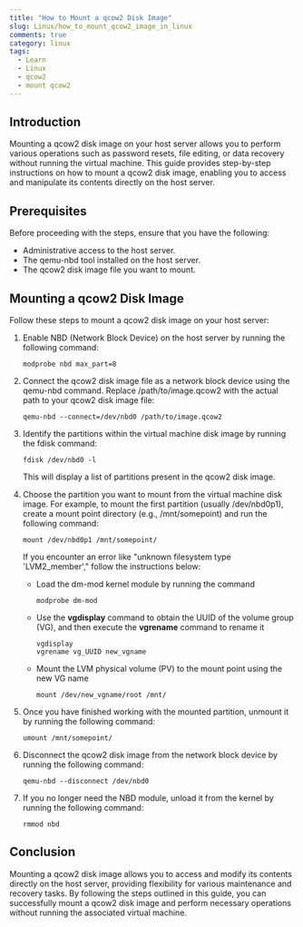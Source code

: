 ```yaml
---
title: "How to Mount a qcow2 Disk Image"
slug: Linux/how_to_mount_qcow2_image_in_linux
comments: true
category: linux
tags:
  - Learn
  - Linux
  - qcow2
  - mount qcow2
---
```


## Introduction

Mounting a qcow2 disk image on your host server allows you to perform various operations such as password resets, file editing, or data recovery without running the virtual machine. This guide provides step-by-step instructions on how to mount a qcow2 disk image, enabling you to access and manipulate its contents directly on the host server.

## Prerequisites

Before proceeding with the steps, ensure that you have the following:

- Administrative access to the host server.
- The qemu-nbd tool installed on the host server.
- The qcow2 disk image file you want to mount.

## Mounting a qcow2 Disk Image

Follow these steps to mount a qcow2 disk image on your host server:

1. Enable NBD (Network Block Device) on the host server by running the following command:

    ``` {.console}
    modprobe nbd max_part=8
    ```

2. Connect the qcow2 disk image file as a network block device using the qemu-nbd command. Replace /path/to/image.qcow2 with the actual path to your qcow2 disk image file:

    ``` {.console}
    qemu-nbd --connect=/dev/nbd0 /path/to/image.qcow2
    ```

3. Identify the partitions within the virtual machine disk image by running the fdisk command:

    ``` {.console}
    fdisk /dev/nbd0 -l
    ```

    This will display a list of partitions present in the qcow2 disk image.

4. Choose the partition you want to mount from the virtual machine disk image. For example, to mount the first partition (usually /dev/nbd0p1), create a mount point directory (e.g., /mnt/somepoint) and run the following command:

    ``` {.console}
    mount /dev/nbd0p1 /mnt/somepoint/
    ```

    If you encounter an error like "unknown filesystem type 'LVM2_member'," follow the instructions below:

    * Load the dm-mod kernel module by running the command

        ``` {.console}
        modprobe dm-mod
        ```

    * Use the **vgdisplay** command to obtain the UUID of the volume group (VG), and then execute the **vgrename** command to rename it

        ``` {.console}
        vgdisplay
        vgrename vg_UUID new_vgname
        ```

    * Mount the LVM physical volume (PV) to the mount point using the new VG name

        ``` {.console}
        mount /dev/new_vgname/root /mnt/
        ```

5. Once you have finished working with the mounted partition, unmount it by running the following command:

    ``` {.console}
    umount /mnt/somepoint/
    ```

6. Disconnect the qcow2 disk image from the network block device by running the following command:

    ``` {.console}
    qemu-nbd --disconnect /dev/nbd0
    ```

7. If you no longer need the NBD module, unload it from the kernel by running the following command:

    ``` {.console}
    rmmod nbd
    ```

## Conclusion

Mounting a qcow2 disk image allows you to access and modify its contents directly on the host server, providing flexibility for various maintenance and recovery tasks. By following the steps outlined in this guide, you can successfully mount a qcow2 disk image and perform necessary operations without running the associated virtual machine.





